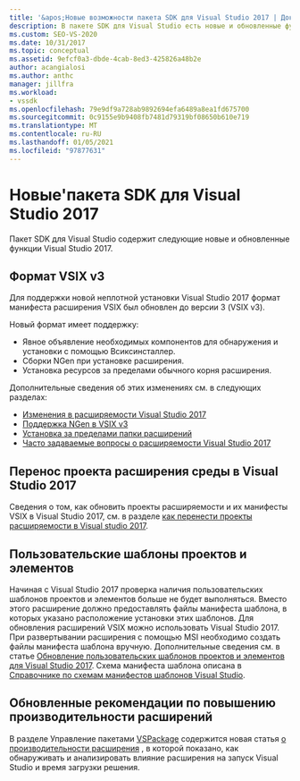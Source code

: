 ```yaml
---
title: '&apos;Новые возможности пакета SDK для Visual Studio 2017 | Документация Майкрософт'
description: В пакете SDK для Visual Studio есть новые и обновленные функции Visual Studio 2017, включая обновленный формат VSIX версии 3.
ms.custom: SEO-VS-2020
ms.date: 10/31/2017
ms.topic: conceptual
ms.assetid: 9efcf0a3-dbde-4cab-8ed3-425826a48b2e
author: acangialosi
ms.author: anthc
manager: jillfra
ms.workload:
- vssdk
ms.openlocfilehash: 79e9df9a728ab9892694efa6489a8ea1fd675700
ms.sourcegitcommit: 0c9155e9b9408fb7481d79319bf08650b610e719
ms.translationtype: MT
ms.contentlocale: ru-RU
ms.lasthandoff: 01/05/2021
ms.locfileid: "97877631"
---
```

# <a name="what39s-new-in-the-visual-studio-2017-sdk"></a>Новые&#39;пакета SDK для Visual Studio 2017

Пакет SDK для Visual Studio содержит следующие новые и обновленные функции Visual Studio 2017.

## <a name="vsix-v3-format"></a>Формат VSIX v3

Для поддержки новой неплотной установки Visual Studio 2017 формат манифеста расширения VSIX был обновлен до версии 3 (VSIX v3).

Новый формат имеет поддержку:

* Явное объявление необходимых компонентов для обнаружения и установки с помощью Всиксинсталлер.
* Сборки NGen при установке расширения.
* Установка ресурсов за пределами обычного корня расширения.

Дополнительные сведения об этих изменениях см. в следующих разделах:

* [Изменения в расширяемости Visual Studio 2017](breaking-changes-2017.md)
* [Поддержка NGen в VSIX v3](ngen-support.md)
* [Установка за пределами папки расширений](set-install-root.md)
* [Часто задаваемые вопросы о расширяемости Visual Studio 2017](faq-2017.md)

## <a name="migrate-extensibility-project-to-visual-studio-2017"></a>Перенос проекта расширения среды в Visual Studio 2017

Сведения о том, как обновить проекты расширяемости и их манифесты VSIX в Visual Studio 2017, см. в разделе [как перенести проекты расширяемости в Visual studio 2017](how-to-migrate-extensibility-projects-to-visual-studio-2017.md).

## <a name="custom-project-and-item-templates"></a>Пользовательские шаблоны проектов и элементов

Начиная с Visual Studio 2017 проверка наличия пользовательских шаблонов проектов и элементов больше не будет выполняться. Вместо этого расширение должно предоставлять файлы манифеста шаблона, в которых указано расположение установки этих шаблонов. Для обновления расширений VSIX можно использовать Visual Studio 2017. При развертывании расширения с помощью MSI необходимо создать файлы манифеста шаблона вручную. Дополнительные сведения см. в статье [Обновление пользовательских шаблонов проектов и элементов для Visual Studio 2017](../extensibility/upgrading-custom-project-and-item-templates-for-visual-studio-2017.md). Схема манифеста шаблона описана в [Справочнике по схемам манифестов шаблонов Visual Studio](../extensibility/visual-studio-template-manifest-schema-reference.md).

## <a name="updated-extension-performance-guidelines"></a>Обновленные рекомендации по повышению производительности расширений

В разделе Управление пакетами [VSPackage](managing-vspackages.md) содержится новая статья [о производительности расширения](how-to-diagnose-extension-performance.md) , в которой показано, как обнаруживать и анализировать влияние расширения на запуск Visual Studio и время загрузки решения.
